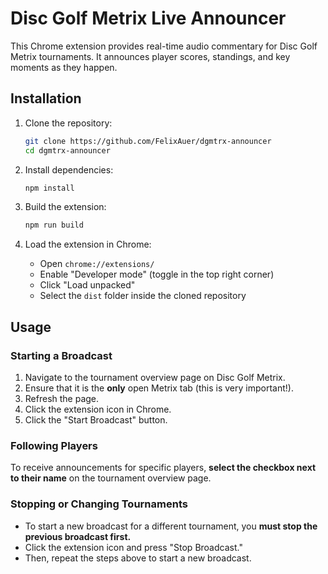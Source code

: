 # Disc Golf Metrix Live Announcer

This Chrome extension provides real-time audio commentary for Disc Golf Metrix tournaments. It announces player scores, standings, and key moments as they happen.

## Installation

1. Clone the repository:

   ```sh
   git clone https://github.com/FelixAuer/dgmtrx-announcer
   cd dgmtrx-announcer
   ```

2. Install dependencies:

   ```sh
   npm install
   ```

3. Build the extension:

   ```sh
   npm run build
   ```

4. Load the extension in Chrome:

    - Open `chrome://extensions/`
    - Enable "Developer mode" (toggle in the top right corner)
    - Click "Load unpacked"
    - Select the `dist` folder inside the cloned repository

## Usage

### Starting a Broadcast

1. Navigate to the tournament overview page on Disc Golf Metrix.
2. Ensure that it is the **only** open Metrix tab (this is very important!).
3. Refresh the page.
4. Click the extension icon in Chrome.
5. Click the "Start Broadcast" button.

### Following Players

To receive announcements for specific players, **select the checkbox next to their name** on the tournament overview page.

### Stopping or Changing Tournaments

- To start a new broadcast for a different tournament, you **must stop the previous broadcast first.**
- Click the extension icon and press "Stop Broadcast."
- Then, repeat the steps above to start a new broadcast.


